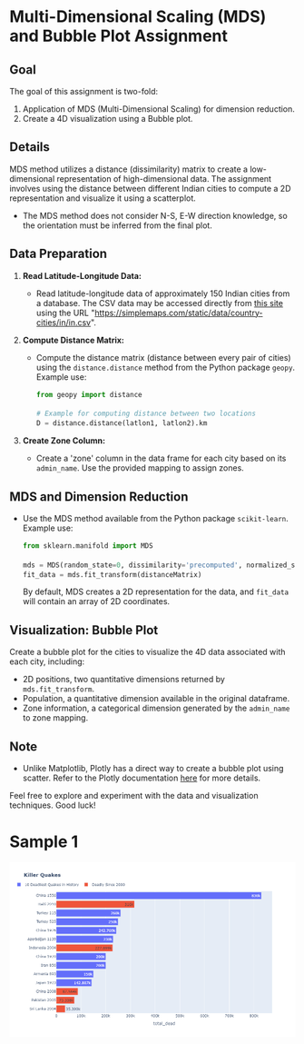 # Multi-Dimensional Scaling (MDS) and Bubble Plot Assignment

## Goal

The goal of this assignment is two-fold:

1. Application of MDS (Multi-Dimensional Scaling) for dimension reduction.
2. Create a 4D visualization using a Bubble plot.

## Details

MDS method utilizes a distance (dissimilarity) matrix to create a low-dimensional representation of high-dimensional data. The assignment involves using the distance between different Indian cities to compute a 2D representation and visualize it using a scatterplot.

- The MDS method does not consider N-S, E-W direction knowledge, so the orientation must be inferred from the final plot.

## Data Preparation

1. **Read Latitude-Longitude Data:**
   - Read latitude-longitude data of approximately 150 Indian cities from a database. The CSV data may be accessed directly from [this site](https://simplemaps.com/data/in-cities) using the URL "https://simplemaps.com/static/data/country-cities/in/in.csv".

2. **Compute Distance Matrix:**
   - Compute the distance matrix (distance between every pair of cities) using the `distance.distance` method from the Python package `geopy`. Example use:
     ```python
     from geopy import distance

     # Example for computing distance between two locations
     D = distance.distance(latlon1, latlon2).km
     ```

3. **Create Zone Column:**
   - Create a 'zone' column in the data frame for each city based on its `admin_name`. Use the provided mapping to assign zones.

## MDS and Dimension Reduction

- Use the MDS method available from the Python package `scikit-learn`. Example use:
  ```python
  from sklearn.manifold import MDS

  mds = MDS(random_state=0, dissimilarity='precomputed', normalized_stress='auto')
  fit_data = mds.fit_transform(distanceMatrix)
  ```
  By default, MDS creates a 2D representation for the data, and `fit_data` will contain an array of 2D coordinates.

## Visualization: Bubble Plot

Create a bubble plot for the cities to visualize the 4D data associated with each city, including:

- 2D positions, two quantitative dimensions returned by `mds.fit_transform`.
- Population, a quantitative dimension available in the original dataframe.
- Zone information, a categorical dimension generated by the `admin_name` to zone mapping.

## Note

- Unlike Matplotlib, Plotly has a direct way to create a bubble plot using scatter. Refer to the Plotly documentation [here](https://plotly.com/python/bubble-charts/) for more details.

Feel free to explore and experiment with the data and visualization techniques. Good luck!

# Sample 1
![Sample 1](https://raw.githubusercontent.com/himanshushukla12/Data_Visualization/main/assignments/Assignment%207%20Multi-Dimensional%20Scaling/earthquake.png)

